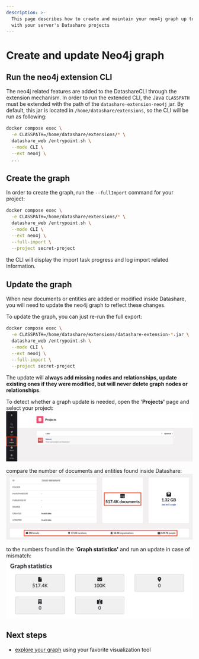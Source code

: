 ```yaml
---
description: >-
  This page describes how to create and maintain your neo4j graph up to date
  with your server's Datashare projects
---
```


# Create and update Neo4j graph

## Run the neo4j extension CLI

The neo4j related features are added to the DatashareCLI through the extension mechanism. In order to run the extended CLI, the Java `CLASSPATH` must be extended with the path of the `datashare-extension-neo4j` jar. By default, this jar is located in `/home/datashare/extensions`, so the CLI will be run as following:

```bash
docker compose exec \
  -e CLASSPATH=/home/datashare/extensions/* \
  datashare_web /entrypoint.sh \
  --mode CLI \
  --ext neo4j \
  ... 
```

## Create the graph

In order to create the graph, run the `--fullImport` command for your project:

```bash
docker compose exec \
  -e CLASSPATH=/home/datashare/extensions/* \
  datashare_web /entrypoint.sh \
  --mode CLI \
  --ext neo4j \
  --full-import \
  --project secret-project
```

the CLI will display the import task progress and log import related information.

## Update the graph

When new documents or entities are added or modified inside Datashare, you will need to update the neo4j graph to reflect these changes.

To update the graph, you can just re-run the full export:

```bash
docker compose exec \
  -e CLASSPATH=/home/datashare/extensions/datashare-extension-*.jar \
  datashare_web /entrypoint.sh \
  --mode CLI \
  --ext neo4j \
  --full-import \
  --project secret-project
```

The update will **always add missing nodes and relationships, update existing ones if they were modified, but will never delete graph nodes or relationships**.

To detect whether a graph update is needed, open the '**Projects'** page and select your project:
![projects](../../.gitbook/assets/neo4j/projects.png)

compare the number of documents and entities found inside Datashare: ![datashare-stats](../../.gitbook/assets/neo4j/project-insights.png)

to the numbers found in the '**Graph statistics'** and run an update in case of mismatch:
![stats](../../.gitbook/assets/neo4j/neo4j-widget-statistics.png)


## Next steps

* [explore your graph](../../usage/explore-the-neo4j-graph.md#exploring-your-graph) using your favorite visualization tool
